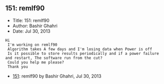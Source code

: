 ## 151: remlf90

- Title: 151: remlf90
- Author: Bashir Ghahri
- Date: Jul 30, 2013
```
Hi
 I'm working on remlf90
 Algorithm takes A few days and I'm losing data when Power is off
 Is it possible to store results periodically and if a power failure and restart, The software run from the cut?
 Could you help me please?
 Thank you
```

- [151](0151.md): remlf90 by Bashir Ghahri, Jul 30, 2013
